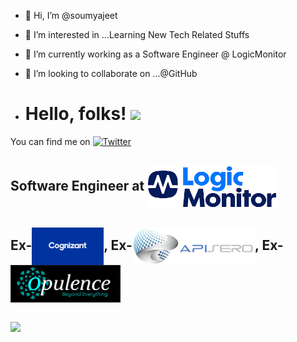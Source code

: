 - 👋 Hi, I’m @soumyajeet
- 👀 I’m interested in ...Learning New Tech Related Stuffs
- 🌱 I’m currently working as a Software Engineer @ LogicMonitor
- 💞️ I’m looking to collaborate on ...@GitHub

- # Hello, folks! <img src="https://raw.githubusercontent.com/MartinHeinz/MartinHeinz/master/wave.gif" width="30px">

<!-- Actual text -->

You can find me on [![Twitter][1.2]][1]

<!-- Icons -->

[1.2]: http://i.imgur.com/wWzX9uB.png (twitter icon without padding)
[2.2]: https://raw.githubusercontent.com/MartinHeinz/MartinHeinz/master/linkedin-3-16.png

<!-- Links to your social media accounts -->

[1]: https://twitter.com/SoumyajeetBhat3
[2]: https://www.linkedin.com/in/soumyajeetrock

<html>
  <h2> Software Engineer at <a href="https://github.com/soumyajeet75/CODE_IMG/blob/main/LM.png" target="blank"><img align="center" src="https://github.com/soumyajeet75/CODE_IMG/blob/main/LM.png" height="70" /></a>
   <br>
  <h2> Ex-<a href="https://github.com/soumyajeet75/CODE_IMG/blob/main/cogni.jpg" target="blank"><img align="center" src="https://github.com/soumyajeet75/CODE_IMG/blob/main/cogni.jpg" height="60" /></a>, Ex-<a href="https://github.com/soumyajeet75/CODE_IMG/blob/main/Apisero_logo.png" target="blank"><img align="center" src="https://github.com/soumyajeet75/CODE_IMG/blob/main/Apisero_logo.png" height="60" /></a>, Ex-<a href="https://github.com/soumyajeet75/CODE_IMG/blob/main/opu.png" target="blank"><img align="center" src="https://github.com/soumyajeet75/CODE_IMG/blob/main/opu.png" height="60" /></a>
   
  </html>
 <br>
 <br>
<a href="https://github.com/soumyajeet75/hello/blob/master/pic.png" target="blank"><img align="center" src="https://github.com/soumyajeet75/hello/blob/master/pic.png" height="400" /></a>
